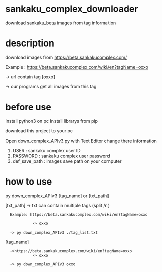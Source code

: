 # sankaku_complex_downloader
download sankaku_beta images from tag information


# description
download images from https://beta.sankakucomplex.com/

Example : https://beta.sankakucomplex.com/wiki/en?tagName=oxxo

  -> url contain tag [oxxo]
  
  -> our programs get all images from this tag


# before use
  
  Install python3 on pc
  Install librarys from pip
  
  download this project to your pc
  
  Open down_complex_APIv3.py with Text Editor
  change there information
  1. USER             : sankaku complex user ID
  2. PASSWORD         : sankaku complex user password
  3. def_save_path    : images save path on your computer
  
  
# how to use
 
  py down_complex_APIv3 [tag_name] or [txt_path]
  
  [txt_path]
      -> txt can contain multiple tags (split /n)
      
      Example: https://beta.sankakucomplex.com/wiki/en?tagName=oxxo
      
                -> oxxo
      
      -> py down_complex_APIv3 ./tag_list.txt         
       
      
  [tag_name]
  
      ->https://beta.sankakucomplex.com/wiki/en?tagName=oxxo
                -> oxxo
           
      -> py down_complex_APIv3 oxxo

